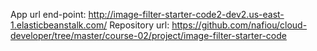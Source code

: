 App url end-point: http://image-filter-starter-code2-dev2.us-east-1.elasticbeanstalk.com/
Repository url: https://github.com/nafiou/cloud-developer/tree/master/course-02/project/image-filter-starter-code

